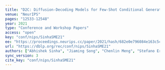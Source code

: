 ```yaml
---
title: "D2C: Diffusion-Decoding Models for Few-Shot Conditional Generation."
venue: "NeurIPS"
pages: "12533-12548"
year: 2021
type: "Conference and Workshop Papers"
access: "open"
key: "conf/nips/SinhaSME21"
ee: "https://proceedings.neurips.cc/paper/2021/hash/682e0e796084e163c5ca053dd8573b0c-Abstract.html"
url: "https://dblp.org/rec/conf/nips/SinhaSME21"
authors: ["Abhishek Sinha", "Jiaming Song", "Chenlin Meng", "Stefano Ermon"]
sync_version: 3
cite_key: "conf/nips/SinhaSME21"
---
```

